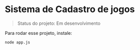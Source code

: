 <h1>Sistema de Cadastro de jogos</h1>

> Status do projeto: Em desenvolvimento

Para rodar esse projeto, instale:

```
node app.js
```

